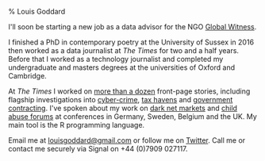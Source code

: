 % Louis Goddard

I'll soon be starting a new job as a data advisor for the NGO [Global Witness](https://www.globalwitness.org).

I finished a PhD in contemporary poetry at the University of Sussex in 2016 then worked as a data journalist at *The Times* for two and a half years. Before that I worked as a technology journalist and completed my undergraduate and masters degrees at the universities of Oxford and Cambridge.

At *The Times* I worked on [more than a dozen](https://www.google.com/search?q=site%3Athetimes.co.uk+louis+goddard) front-page stories, including flagship investigations into [cyber-crime](https://www.thetimes.co.uk/article/russian-hackers-trade-british-ministers-email-addresses-and-passwords-hqtr7pv9z), [tax havens](https://www.thetimes.co.uk/article/a-third-of-british-billionaires-have-moved-to-a-tax-haven-zk6q53rtd) and [government contracting](https://www.thetimes.co.uk/article/gagging-clauses-criticism-of-theresa-may-banned-in-grenfell-safety-deal-7mbdll6cj). I've spoken about my work on [dark net markets](http://www.thetimes.co.uk/article/dark-net-dealers-dragged-into-the-light-kx05bc3jd) and [child abuse forums](https://www.thetimes.co.uk/edition/news/child-abuse-network-had-10-000-uk-members-d665p2nwk) at conferences in Germany, Sweden, Belgium and the UK. My main tool is the R programming language.

Email me at [louisgoddard@gmail.com](louisgoddard@gmail.com) or follow me on [Twitter](https://twitter.com/ltrgoddard). Call me or contact me securely via Signal on +44 (0)7909 027117.
